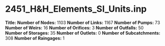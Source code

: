 # 2451_H&H_Elements_SI_Units.inp
**Title:** 
**Number of Nodes:** 1103
**Number of Links:** 1167
**Number of Pumps:** 73
**Number of Weirs:** 16
**Number of Orifices:** 3
**Number of Outfalls:** 50
**Number of Storages:** 35
**Number of Outlets:** 0
**Number of Subcatchments:** 308
**Number of Raingages:** 1
